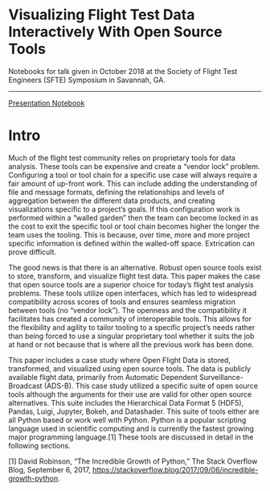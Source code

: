 # Visualizing Flight Test Data Interactively With Open Source Tools

Notebooks for talk given in October 2018 at the Society of Flight Test Engineers (SFTE) Symposium in Savannah, GA. 

- - -

[Presentation Notebook](/sfte2018.ipynb)


# Intro
Much of the flight test community relies on proprietary tools for data analysis. These tools can be expensive and create a “vendor lock” problem. Configuring a tool or tool chain for a specific use case will always require a fair amount of up-front work. This can include adding the understanding of file and message formats, defining the relationships and levels of aggregation between the different data products, and creating visualizations specific to a project’s goals. If this configuration work is performed within a “walled garden” then the team can become locked in as the cost to exit the specific tool or tool chain becomes higher the longer the team uses the tooling. This is because, over time, more and more project specific information is defined within the walled-off space. Extrication can prove difficult. 

The good news is that there is an alternative. Robust open source tools exist to store, transform, and visualize flight test data. This paper makes the case that open source tools are a superior choice for today’s flight test analysis problems. These tools utilize open interfaces, which has led to widespread compatibility across scores of tools and ensures seamless migration between tools (no “vendor lock”). The openness and the compatibility it facilitates has created a community of interoperable tools. This allows for the flexibility and agility to tailor tooling to a specific project’s needs rather than being forced to use a singular proprietary tool whether it suits the job at hand or not because that is where all the previous work has been done. 

This paper includes a case study where Open Flight Data is stored, transformed, and visualized using open source tools. The data is publicly available flight data, primarily from Automatic Dependent Surveillance-Broadcast (ADS-B). This case study utilized a specific suite of open source tools although the arguments for their use are valid for other open source alternatives. This suite includes the Hierarchical Data Format 5 (HDF5), Pandas, Luigi, Jupyter, Bokeh, and Datashader. This suite of tools either are all Python based or work well with Python. Python is a popular scripting language used in scientific computing and is currently the fastest growing major programming language.[1]  These tools are discussed in detail in the following sections. 

[1] David Robinson, “The Incredible Growth of Python,” The Stack Overflow Blog, September 6, 2017, https://stackoverflow.blog/2017/09/06/incredible-growth-python.
